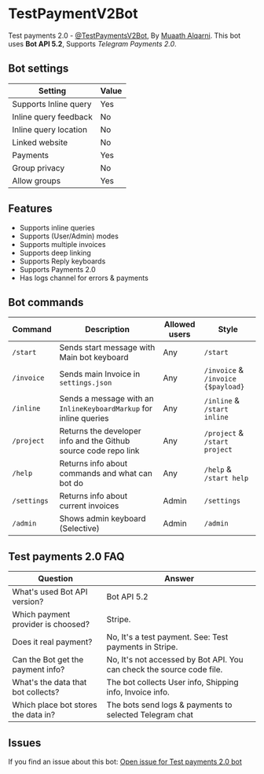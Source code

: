 # TestPaymentV2Bot
Test payments 2.0 - [@TestPaymentsV2Bot](https://t.me/TestPaymentV2Bot), By [Muaath Alqarni](https://t.me/Muaath_5).
This bot uses **Bot API 5.2**, Supports _Telegram Payments 2.0_.

## Bot settings
| Setting                | Value    |
|------------------------|----------|
| Supports Inline query  | Yes      |
| Inline query feedback  | No       |
| Inline query location  | No       |
| Linked website         | No       |
| Payments               | Yes      |
| Group privacy          | No       |
| Allow groups           | Yes      |

## Features
* Supports inline queries
* Supports (User/Admin) modes
* Supports multiple invoices
* Supports deep linking
* Supports Reply keyboards
* Supports Payments 2.0
* Has logs channel for errors & payments
<!--
* Can delete and add invocies via bot
* Can has limits on selling the products
-->

## Bot commands
| Command     | Description                                                       | Allowed users | Style                              |
|-------------|-------------------------------------------------------------------|---------------|------------------------------------| 
| `/start`    | Sends start message with Main bot keyboard                        | Any           | `/start`                           |
| `/invoice`  | Sends main Invoice in `settings.json`                             | Any           | `/invoice` & `/invoice {$payload}` |
| `/inline`   | Sends a message with an `InlineKeyboardMarkup` for inline queries | Any           | `/inline` & `/start inline`        |
| `/project`  | Returns the developer info and the Github source code repo link   | Any           | `/project` & `/start project`      |
| `/help`     | Returns info about commands and what can bot do                   | Any           | `/help` & `/start help`            |
| `/settings` | Returns info about current invoices                               | Admin         | `/settings`                        |
| `/admin`    | Shows admin keyboard (Selective)                                  | Admin         | `/admin`                           |
<!--
> Coming soon..
| `/addinv`   | Adds an invoice                                                   | Creator       | `/addinv {$JSON}`                  |
| `/delinv`   | Deletes an invoice by payload                                     | Creator       | `delinv {$payload}`                |
-->


## Test payments 2.0 FAQ
| Question                            | Answer                                                                |
|-------------------------------------|-----------------------------------------------------------------------|
| What's used Bot API version?        | Bot API 5.2                                                           |
| Which payment provider is choosed?  | Stripe.                                                               |
| Does it real payment?               | No, It's a test payment. See: Test payments in Stripe.                |
| Can the Bot get the payment info?   | No, It's not accessed by Bot API. You can check the source code file. |
| What's the data that bot collects?  | The bot collects User info, Shipping info, Invoice info.              |
| Which place bot stores the data in? | The bots send logs & payments to selected Telegram chat               |

## Issues
If you find an issue about this bot: [Open issue for Test payments 2.0 bot]()
